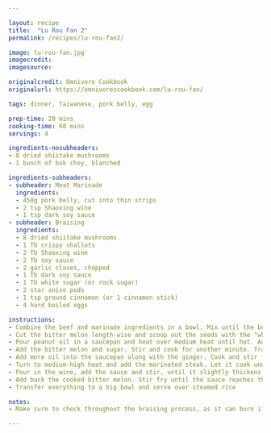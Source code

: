 ```yaml
---

layout: recipe
title:  "Lu Rou Fan 2"
permalink: /recipes/lu-rou-fan2/

image: lu-rou-fan.jpg
imagecredit: 
imagesource: 

originalcredit: Omnivore Cookbook
originalurl: https://omnivorescookbook.com/lu-rou-fan/

tags: dinner, Taiwanese, pork belly, egg

prep-time: 20 mins
cooking-time: 60 mins
servings: 4

ingredients-nosubheaders:
- 8 dried shiitake mushrooms
- 1 bunch of buk choy, blanched

ingredients-subheaders:
- subheader: Meat Marinade
  ingredients: 
  - 450g pork belly, cut into thin strips
  - 2 tsp Shaoxing wine
  - 1 tsp dark soy sauce
- subheader: Braising
  ingredients: 
  - 8 dried shiitake mushrooms
  - 1 Tb crispy shallots
  - 2 Tb Shaoxing wine
  - 2 Tb soy sauce
  - 2 garlic cloves, chopped
  - 1 Tb dark soy sauce
  - 1 Tb white sugar (or rock sugar)
  - 2 star anise pods
  - 1 tsp ground cinnamon (or 1 cinnamon stick)
  - 4 hard boiled eggs

instructions:
- Combine the beef and marinade ingredients in a bowl. Mix until the beef is fully coated. Set aside for it to marinade for 15 minutes
- Cut the bitter melon length-wise and scoop out the seeds with the "white sponge" attached to it. Slice the bitter melon into half-moon shape so it will cook evenly and won't fall apart. Sprinkle salt over it and toss with your hand until it is coated well. Let it sit for 10 minutes. Rinse off the salt. Blanch the bitter melon in boiling water for 1 minute. Drain out the hot water and rinse it under cold tap water to stop the cooking. Drain and place the bitter melon into a bowl
- Pour peanut oil in a saucepan and heat over medium heat until hot. Add the garlic and black bean sauce, then stir for 30 seconds to release the fragrance. Lower the heat if the black bean sauce starts to burn
- Add the bitter melon and sugar. Stir and cook for another minute. Transfer everything to a big bowl and set side
- Add more oil into the saucepan along with the ginger. Cook and stir for 30 seconds
- Turn to medium-high heat and add the marinated steak. Let it cook undisturbed for 1 minute or until the bottom is browned. Flip the meat and cook until the other side is browned. It is okay if the inside of the beef is still slightly pink
- Pour in the wine, add the sauce and stir, until it slightly thickens
- Add back the cooked bitter melon. Stir fry until the sauce reaches the desired consistency and everything is evenly coated
- Transfer everything to a big bowl and serve over steamed rice

notes:
- Make sure to check throughout the braising process, as it can burn if you leave it for too long!

---
```

